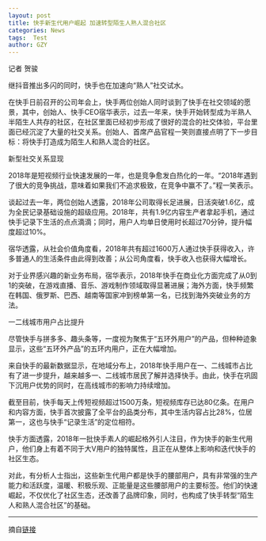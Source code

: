 ```yaml
---
layout: post
title: 快手新生代用户崛起 加速转型陌生人熟人混合社区
categories: News
tags:  Test
author: GZY
---
```


记者 贺骏

继抖音推出多闪的同时，快手也在加速向“熟人”社交试水。

在快手日前召开的公司年会上，快手两位创始人同时谈到了快手在社交领域的愿景，其中，创始人、快手CEO宿华表示，过去一年来，快手开始转型成为半熟人半陌生人共存的社区，在社区里面已经初步形成了很好的混合的社交体验，平台里面已经沉淀了大量的社交关系。创始人、首席产品官程一笑则直接点明了下一步目标：将快手打造成为陌生人和熟人混合的社区。

新型社交关系显现

2018年是短视频行业快速发展的一年，也是竞争愈发白热化的一年。“2018年遇到了很大的竞争挑战，意味着如果我们不追求极致，在竞争中赢不了。”程一笑表示。

谈起过去一年，两位创始人透露，2018年公司取得长足进展，日活突破1.6亿，成为全民记录基础设施的超级应用。2018年，共有1.9亿内容生产者拿起手机，通过快手记录下生活的点点滴滴；同时，用户人均单日使用时长超过70分钟，提升幅度超过10%。

宿华透露，从社会价值角度看，2018年共有超过1600万人通过快手获得收入，许多普通人的生活条件由此得到改善；从公司角度看，快手收入也获得大幅增长。

对于业界感兴趣的新业务布局，宿华表示，2018年快手在商业化方面完成了从0到1的突破，在游戏直播、音乐、游戏制作领域取得显著进展；海外方面，快手频繁在韩国、俄罗斯、巴西、越南等国家冲到榜单第一名，已找到海外突破业务的方法。

一二线城市用户占比提升

尽管快手与拼多多、趣头条等，一度视为聚焦于“五环外用户”的产品，但种种迹象显示，这些“五环外产品”的五环内用户，正在大幅增加。

来自快手的最新数据显示，在地域分布上，2018年快手用户在一、二线城市占比有了进一步提升，越来越多一、二线城市居民了解并选择快手。由此，快手在巩固下沉用户优势的同时，在高线城市的影响力持续增加。

截至目前，快手每天上传短视频超过1500万条，短视频库存已达80亿条。在用户和内容方面，快手首次披露了全平台的品类分布，其中生活内容占比28%，位居第一，这也与快手“记录生活”的定位相符。

快手方面透露，2018年一批快手素人的崛起格外引人注目，作为快手的新生代用户，他们身上有着不同于大V用户的独特属性，且正在从整体上影响和迭代快手的社区生态。

对此，有分析人士指出，这些新生代用户都是快手的腰部用户，具有非常强的生产能力和活跃度，温暖、积极乐观、正能量是这些腰部用户的主要标签。他们的快速崛起，不仅优化了社区生态，还改善了品牌印象，同时，也构成了快手转型“陌生人和熟人混合社区”的基础。

*****

摘自[链接](http://new.qq.com/cmsn/20190131/20190131000711.html)